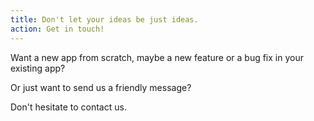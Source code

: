 ```yaml
---
title: Don't let your ideas be just ideas.
action: Get in touch!
---
```


<p>Want a new app from scratch, maybe a new feature or a bug fix in your existing app?</p> <p>Or just want to send us a friendly message?</p> <p>Don't hesitate to contact us.</p>
